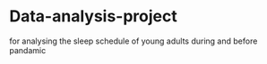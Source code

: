 # Data-analysis-project
for analysing the sleep schedule of young adults during and before pandamic
